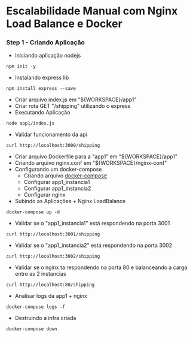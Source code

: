 # Escalabilidade Manual com Nginx Load Balance e Docker

### Step 1 - Criando Aplicação
* Iniciando aplicação nodejs
```
npm init -y
```
* Instalando express lib
```
npm install express --save
```
* Criar arquivo index.js em "${WORKSPACE}/app1"
* Criar rota GET "/shipping" utilizando o express
* Executando Aplicação
```
node app1/index.js
```
* Validar funcionamento da api
```
curl http://localhost:3000/shipping
```
* Criar arquivo Dockerfile para a "app1" em "${WORKSPACE}/app1"
* Criando arquivo nginx.conf em "${WORKSPACE}/nginx-conf"
* Configurando um docker-compose
  * Criando arquivo [docker-compose](./docker-compose.yaml)
  * Configurar app1_instancia1
  * Configurar app1_instancia2
  * Configurar nginx
* Subindo as Aplicações + Nginx LoadBalance
```
docker-compose up -d
```
* Validar se o "app1_instancia1" está respondendo na porta 3001
```
curl http://localhost:3001/shipping
```
* Validar se o "app1_instancia2" está respondendo na porta 3002
```
curl http://localhost:3002/shipping
```
* Validar se o nginx ta respondendo na porta 80 e balanceando a carga entre as 2 instancias
```
curl http://localhost:80/shipping
```
* Analisar logs da app1 + nginx
```
docker-compose logs -f
```
* Destruindo a infra criada
```
docker-compose down
```